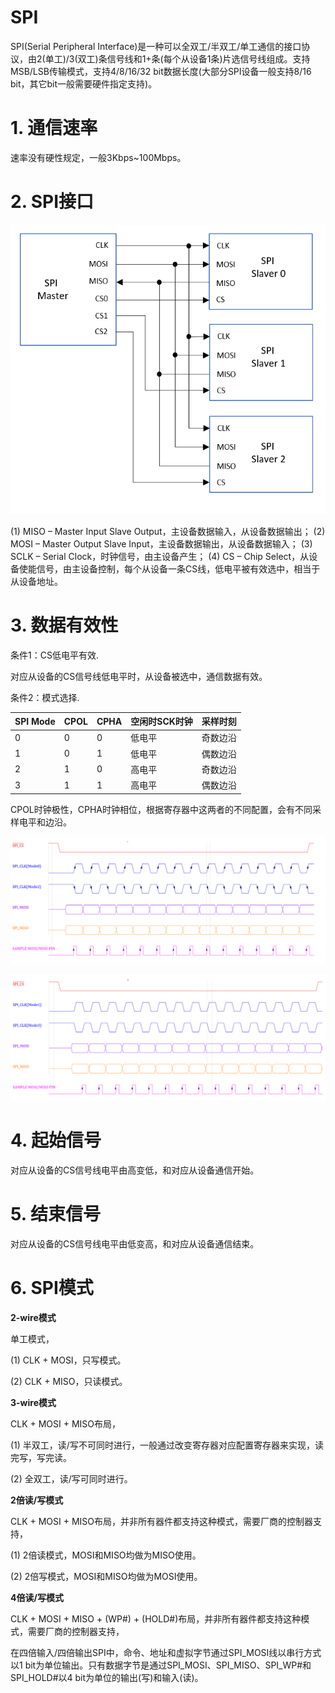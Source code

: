 
# SPI

SPI(Serial Peripheral Interface)是一种可以全双工/半双工/单工通信的接口协议，由2(单工)/3(双工)条信号线和1+条(每个从设备1条)片选信号线组成。支持MSB/LSB传输模式，支持4/8/16/32 bit数据长度(大部分SPI设备一般支持8/16 bit，其它bit一般需要硬件指定支持)。


# 1. 通信速率

速率没有硬性规定，一般3Kbps~100Mbps。


# 2. SPI接口

![spi interface](res/spi_p1.png)

(1) MISO – Master Input Slave Output，主设备数据输入，从设备数据输出；
(2) MOSI – Master Output Slave Input，主设备数据输出，从设备数据输入；
(3) SCLK – Serial Clock，时钟信号，由主设备产生；
(4) CS – Chip Select，从设备使能信号，由主设备控制，每个从设备一条CS线，低电平被有效选中，相当于从设备地址。


# 3. 数据有效性

条件1：CS低电平有效.

对应从设备的CS信号线低电平时，从设备被选中，通信数据有效。

条件2：模式选择.

| SPI Mode | CPOL | CPHA | 空闲时SCK时钟 | 采样时刻 |
| -------- | ---- | ---- | ------------ | -------- |
| 0        | 0    | 0    | 低电平       | 奇数边沿 |
| 1        | 0    | 1    | 低电平       | 偶数边沿 |
| 2        | 1    | 0    | 高电平       | 奇数边沿 |
| 3        | 1    | 1    | 高电平       | 偶数边沿 |

CPOL时钟极性，CPHA时钟相位，根据寄存器中这两者的不同配置，会有不同采样电平和边沿。

![spi mode 0_2](res/spi_p2.png)

![spi mode 1_3](res/spi_p3.png)


# 4. 起始信号

对应从设备的CS信号线电平由高变低，和对应从设备通信开始。


# 5. 结束信号

对应从设备的CS信号线电平由低变高，和对应从设备通信结束。


# 6. SPI模式

**2-wire模式**

单工模式，

(1) CLK + MOSI，只写模式。

(2) CLK + MISO，只读模式。

**3-wire模式**

CLK + MOSI + MISO布局，

(1) 半双工，读/写不可同时进行，一般通过改变寄存器对应配置寄存器来实现，读完写，写完读。

(2) 全双工，读/写可同时进行。

**2倍读/写模式**

CLK + MOSI + MISO布局，并非所有器件都支持这种模式，需要厂商的控制器支持，

(1) 2倍读模式，MOSI和MISO均做为MISO使用。

(2) 2倍写模式，MOSI和MISO均做为MOSI使用。

**4倍读/写模式**

CLK + MOSI + MISO + (WP#) + (HOLD#)布局，并非所有器件都支持这种模式，需要厂商的控制器支持，

在四倍输入/四倍输出SPI中，命令、地址和虚拟字节通过SPI_MOSI线以串行方式以1 bit为单位输出。只有数据字节是通过SPI_MOSI、SPI_MISO、SPI_WP#和SPI_HOLD#以4 bit为单位的输出(写)和输入(读)。
